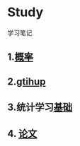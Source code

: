 # Study
学习笔记
## 1.[概率](https://github.com/cataeo/Study/blob/gh-pages/gailv.md)
## 2.[gtihup](https://github.com/cataeo/Study/blob/gh-pages/%E5%9F%BA%E7%A1%80/GITHUP.md)
## 3.统计学习[基础](https://github.com/cataeo/Study/blob/gh-pages/%E5%9F%BA%E7%A1%80/%E6%9C%BA%E5%99%A8%E5%AD%A6%E4%B9%A0/tongji.md)
## 4. [论文](https://github.com/cataeo/Study/blob/gh-pages/%E8%AE%BA%E6%96%87/lunwen.md)
